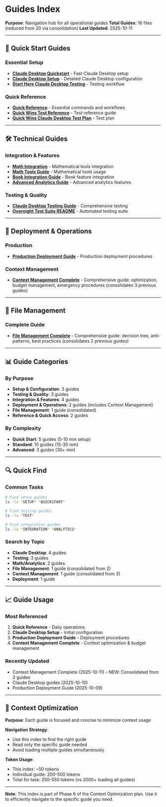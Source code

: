 # Guides Index

**Purpose**: Navigation hub for all operational guides
**Total Guides**: 16 files (reduced from 20 via consolidation)
**Last Updated**: 2025-10-11

---

## 🚀 Quick Start Guides

### Essential Setup
- **[Claude Desktop Quickstart](CLAUDE_DESKTOP_QUICKSTART.md)** - Fast Claude Desktop setup
- **[Claude Desktop Setup](CLAUDE_DESKTOP_SETUP.md)** - Detailed Claude Desktop configuration
- **[Start Here Claude Desktop Testing](START_HERE_CLAUDE_DESKTOP_TESTING.md)** - Testing workflow

### Quick Reference
- **[Quick Reference](QUICK_REFERENCE.md)** - Essential commands and workflows
- **[Quick Wins Test Reference](QUICK_WINS_TEST_REFERENCE.md)** - Test reference guide
- **[Quick Wins Claude Desktop Test Plan](QUICK_WINS_CLAUDE_DESKTOP_TEST_PLAN.md)** - Test plan

---

## 🛠️ Technical Guides

### Integration & Features
- **[Math Integration](MATH_INTEGRATION.md)** - Mathematical tools integration
- **[Math Tools Guide](MATH_TOOLS_GUIDE.md)** - Mathematical tools usage
- **[Book Integration Guide](BOOK_INTEGRATION_GUIDE.md)** - Book feature integration
- **[Advanced Analytics Guide](ADVANCED_ANALYTICS_GUIDE.md)** - Advanced analytics features

### Testing & Quality
- **[Claude Desktop Testing Guide](CLAUDE_DESKTOP_TESTING_GUIDE.md)** - Comprehensive testing
- **[Overnight Test Suite README](OVERNIGHT_TEST_SUITE_README.md)** - Automated testing suite

---

## 🚀 Deployment & Operations

### Production
- **[Production Deployment Guide](PRODUCTION_DEPLOYMENT_GUIDE.md)** - Production deployment procedures

### Context Management
- **[Context Management Complete](CONTEXT_MANAGEMENT_COMPLETE.md)** - Comprehensive guide: optimization, budget management, emergency procedures (consolidates 3 previous guides)

---

## 📁 File Management

### Complete Guide
- **[File Management Complete](FILE_MANAGEMENT_COMPLETE.md)** - Comprehensive guide: decision tree, anti-patterns, best practices (consolidates 2 previous guides)

---

## 📊 Guide Categories

### By Purpose
- **Setup & Configuration**: 3 guides
- **Testing & Quality**: 3 guides
- **Integration & Features**: 4 guides
- **Deployment & Operations**: 2 guides (includes Context Management)
- **File Management**: 1 guide (consolidated)
- **Reference & Quick Access**: 2 guides

### By Complexity
- **Quick Start**: 5 guides (5-10 min setup)
- **Standard**: 10 guides (15-30 min)
- **Advanced**: 3 guides (30+ min)

---

## 🔍 Quick Find

### Common Tasks
```bash
# Find setup guides
ls -la *SETUP* *QUICKSTART*

# Find testing guides
ls -la *TEST*

# Find integration guides
ls -la *INTEGRATION* *ANALYTICS*
```

### Search by Topic
- **Claude Desktop**: 4 guides
- **Testing**: 3 guides
- **Math/Analytics**: 2 guides
- **File Management**: 1 guide (consolidated from 2)
- **Context Management**: 1 guide (consolidated from 3)
- **Deployment**: 1 guide

---

## 📈 Guide Usage

### Most Referenced
1. **Quick Reference** - Daily operations
2. **Claude Desktop Setup** - Initial configuration
3. **Production Deployment Guide** - Deployment procedures
4. **Context Management Complete** - Context optimization & budget management

### Recently Updated
- Context Management Complete (2025-10-11) - NEW: Consolidated from 3 guides
- Claude Desktop guides (2025-10-10)
- Production Deployment Guide (2025-10-09)

---

## 🎯 Context Optimization

**Purpose**: Each guide is focused and concise to minimize context usage

**Navigation Strategy**:
- Use this index to find the right guide
- Read only the specific guide needed
- Avoid loading multiple guides simultaneously

**Token Usage**:
- This index: ~50 tokens
- Individual guide: 200-500 tokens
- Total for task: 250-550 tokens (vs 2000+ loading all guides)

---

**Note**: This index is part of Phase 6 of the Context Optimization plan. Use it to efficiently navigate to the specific guide you need.
